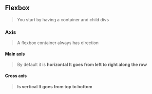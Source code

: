 ## Flexbox

> You start by having a container and child divs
>

### Axis
> A flexbox container always has direction
> 

#### Main axis
> By default it is <b>horizontal<b>
> It goes from left to right along the row

#### Cross axis
> Is <b>vertical<b>
> It goes from top to bottom
